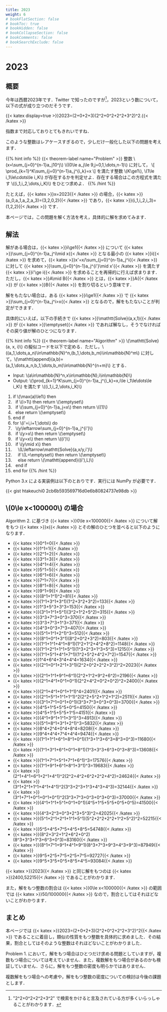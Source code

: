 ```yaml
---
title: 2023
weight: 6
# bookFlatSection: false
# bookToc: true
# bookHidden: false
# bookCollapseSection: false
# bookComments: false
# bookSearchExclude: false
---
```


# 2023

## 概要

今年は西暦2023年です．Twitter で知ったのですが[^1]，2023という数について，以下の式が成り立つのだそうです．
[^1]: "2^2+0^2+2^2+3^2" で検索をかけると言及されている方が多くいらっしゃることがわかります．

{{< katex display=true >}}2023=(2+0+2+3)(2^2+0^2+2^2+3^2)^2.{{< /katex >}}

指数まで対応しておりとてもきれいですね．

このような整数はレアケースすぎるので，少しだけ一般化した以下の問題を考えます．

{{% hint info %}}
{{< theorem-label name="Problem" >}} 整数 \\(x=\sum_{j=0}^{n-1}a_j10^j\\) \\((0\le a_j\le 9,j=0,1,\dots,n-1)\\) に対して，
\\[ \prod_{k=1}^K\sum_{j=0}^{n-1}a_j^{i_k}=x \\]
を満たす整数 \\(K\ge1\\), \\(1\le i_1\le\cdots\le i_K\\) が存在するかを判定せよ．存在する場合はこの方程式を満たす \\((i_1,i_2,\dots,i_K)\\) をひとつ求めよ．
{{% /hint %}}

たとえば，{{< katex >}}x=2023{{< /katex >}} の場合，{{< katex >}}(a_0,a_1,a_2,a_3)=(3,2,0,2){{< /katex >}} であり，{{< katex >}}(i_1,i_2,i_3)=(1,2,2){{< /katex >}} です．

本ページでは，この問題を解く方法を考え，具体的に解を求めてみます．

## 解法

解がある場合は，{{< katex >}}i\ge1{{< /katex >}} について {{< katex >}}\sum_{j=0}^{n-1}a_j^i\mid x{{< /katex >}} となる最小の {{< katex >}}i{{< /katex >}} を求めて，{{< katex >}}x'=x/\sum_{j=0}^{n-1}a_j^i{{< /katex  >}} に対して {{< katex >}}\sum_{j=0}^{n-1}a_j^{i'}\mid x'{{< /katex >}} を満たす {{< katex >}}i'\ge i{{< /katex >}} を求めることを再帰的に行えば求まります．ただし，{{< katex >}}A\mid B{{< /katex >}} とは，{{< katex >}}A{{< /katex >}} が {{< katex >}}B{{< /katex >}} を割り切るという意味です．

解をもたない場合は，ある {{< katex >}}i\ge1{{< /katex >}} で {{< katex >}}\sum_{j=0}^{n-1}a_j^i>x{{< /katex >}} となるので，解をもたないことが判定ができます．

具体的にいえば，以下の手続きで {{< katex >}}\mathtt{Solve}(a,x,1){{< /katex >}} が {{< katex >}}\emptyset{{< /katex >}} であれば解なし，そうでなければその戻り値が解のひとつになります．

{{% hint info %}} {{< theorem-label name="Algorithm" >}} \\(\mathtt{Solve}(a, x, i)\\) の擬似コードを以下で定める．ただし，\\((a_1,\dots,a_n)\in\mathbb{N}^n,(b_1,\dots,b_m)\in\mathbb{N}^m\\) に対して，\\(\mathtt{append}(a,b)=(a_1,\dots,a_n,b_1,\dots,b_m)\in\mathbb{N}^{n+m}\\) とする．
* Input: \\(a\in\mathbb{N}^n,x\in\mathbb{N},i\in\mathbb{N}\\)
* Output: \\(\prod_{k=1}^K\sum_{j=0}^{n-1}a_j^{i_k}=x,i\le i_1\le\dots\le i_K\\) を満たす \\((i_1,i_2,\dots,i_K)\\)
1. if \\(\max(a)\le1\\) then
1. &nbsp;&nbsp;if \\(i>1\\) then return \\(\emptyset\\)
1. &nbsp;&nbsp;if \\(\sum_{j=0}^{n-1}a_j=x\\) then return \\((1)\\)
1. &nbsp;&nbsp;else return \\(\emptyset\\)
1. end if
1. for \\(i'=i,i+1,\dots\\) do
1. &nbsp;&nbsp;\\(y\leftarrow\sum_{j=0}^{n-1}a_j^{i'}\\)
1. &nbsp;&nbsp;if \\(y>x\\) then return \\(\emptyset\\)
1. &nbsp;&nbsp;if \\(y=x\\) then return \\((i')\\)
1. &nbsp;&nbsp;if \\(y\mid x\\) then
1. &nbsp;&nbsp;&nbsp;&nbsp;\\(L\leftarrow\mathtt{Solve}(a,x/y,i')\\)
1. &nbsp;&nbsp;&nbsp;&nbsp;if \\(L=\emptyset\\) then return \\(\emptyset\\)
1. &nbsp;&nbsp;&nbsp;&nbsp;else return \\(\mathtt{append}((i'),L)\\)
1. &nbsp;&nbsp;end if
1. end for
{{% /hint %}}

Python 3.x による実装例は以下のとおりです．実行には NumPy が必要です．

{{< gist htakeuchi0 2cb6b593569716d0e6b80824737e98db >}}

## \\(0\le x<100000\\) の場合

Algorithm 2. に基づき {{< katex >}}0\le x<100000{{< /katex >}} について解をもつ {{< katex >}}x{{< /katex >}} とその解のひとつを並べると以下のようになります．

* {{< katex >}}0^1=0{{< /katex >}}
* {{< katex >}}1^1=1{{< /katex >}}
* {{< katex >}}2^1=2{{< /katex >}}
* {{< katex >}}3^1=3{{< /katex >}}
* {{< katex >}}4^1=4{{< /katex >}}
* {{< katex >}}5^1=5{{< /katex >}}
* {{< katex >}}6^1=6{{< /katex >}}
* {{< katex >}}7^1=7{{< /katex >}}
* {{< katex >}}8^1=8{{< /katex >}}
* {{< katex >}}9^1=9{{< /katex >}}
* {{< katex >}}(8^1+1^1)^2=81{{< /katex >}}
* {{< katex >}}(1^1+3^1+3^1)(1^2+3^2+3^2)=133{{< /katex >}}
* {{< katex >}}1^3+5^3+3^3=153{{< /katex >}}
* {{< katex >}}(3^1+1^1+5^1)(3^2+1^2+5^2)=315{{< /katex >}}
* {{< katex >}}3^3+7^3+0^3=370{{< /katex >}}
* {{< katex >}}3^3+7^3+1^3=371{{< /katex >}}
* {{< katex >}}4^3+0^3+7^3=407{{< /katex >}}
* {{< katex >}}(5^1+1^1+2^1)^3=512{{< /katex >}}
* {{< katex >}}(8^1+0^1+3^1)(8^2+0^2+3^2)=803{{< /katex >}}
* {{< katex >}}(1^1+1^1+4^1+8^1)(1^2+1^2+4^2+8^2)=1148{{< /katex >}}
* {{< katex >}}(1^1+2^1+1^1+5^1)(1^3+2^3+1^3+5^3)=1215{{< /katex >}}
* {{< katex >}}(1^1+5^1+4^1+7^1)(1^2+5^2+4^2+7^2)=1547{{< /katex >}}
* {{< katex >}}1^4+6^4+3^4+4^4=1634{{< /katex >}}
* {{< katex >}}(2^1+0^1+2^1+3^1)(2^2+0^2+2^2+3^2)^2=2023{{< /katex >}}
* {{< katex >}}(2^1+1^1+9^1+6^1)(2^2+1^2+9^2+6^2)=2196{{< /katex >}}
* {{< katex >}}(2^1+4^1+0^1+0^1)(2^2+4^2+0^2+0^2)^2=2400{{< /katex >}}
* {{< katex >}}(2^1+4^1+0^1+1^1)^4=2401{{< /katex >}}
* {{< katex >}}(2^1+5^1+1^1+1^1)^2(2^2+5^2+1^2+1^2)=2511{{< /katex >}}
* {{< katex >}}(3^1+7^1+0^1+0^1)(3^3+7^3+0^3+0^3)=3700{{< /katex >}}
* {{< katex >}}4^5+1^5+5^5+0^5=4150{{< /katex >}}
* {{< katex >}}4^5+1^5+5^5+1^5=4151{{< /katex >}}
* {{< katex >}}(4^1+9^1+1^1+3^1)^3=4913{{< /katex >}}
* {{< katex >}}(5^1+8^1+3^1+2^1)^3=5832{{< /katex >}}
* {{< katex >}}8^4+2^4+0^4+8^4=8208{{< /katex >}}
* {{< katex >}}9^4+4^4+7^4+4^4=9474{{< /katex >}}
* {{< katex >}}(1^1+1^1+6^1+8^1+0^1)(1^3+1^3+6^3+8^3+0^3)=11680{{< /katex >}}
* {{< katex >}}(1^1+3^1+6^1+0^1+8^1)(1^3+3^3+6^3+0^3+8^3)=13608{{< /katex >}}
* {{< katex >}}(1^1+7^1+5^1+7^1+6^1)^3=17576{{< /katex >}}
* {{< katex >}}(1^1+9^1+6^1+8^1+3^1)^3=19683{{< /katex >}}
* {{< katex >}}(2^1+4^1+6^1+2^1+4^1)^2(2^2+4^2+6^2+2^2+4^2)=24624{{< /katex >}}
* {{< katex >}}(3^1+2^1+1^1+4^1+4^1)^2(3^3+2^3+1^3+4^3+4^3)=32144{{< /katex >}}
* {{< katex >}}(3^1+7^1+0^1+0^1+0^1)^2(3^3+7^3+0^3+0^3+0^3)=37000{{< /katex >}}
* {{< katex >}}(4^1+1^1+5^1+0^1+0^1)(4^5+1^5+5^5+0^5+0^5)=41500{{< /katex >}}
* {{< katex >}}(4^3+2^3+0^3+2^3+5^3)^2=42025{{< /katex >}}
* {{< katex >}}(5^1+2^1+2^1+1^1+5^1)(5^2+2^2+2^2+1^2+5^2)^2=52215{{< /katex >}}
* {{< katex >}}5^5+4^5+7^5+4^5+8^5=54748{{< /katex >}}
* {{< katex >}}(8^2+3^2+1^2+6^2+0^2)(8^3+3^3+1^3+6^3+0^3)=83160{{< /katex >}}
* {{< katex >}}(8^1+7^1+9^1+4^1+9^1)(8^3+7^3+9^3+4^3+9^3)=87949{{< /katex >}}
* {{< katex >}}9^5+2^5+7^5+2^5+7^5=92727{{< /katex >}}
* {{< katex >}}9^5+3^5+0^5+8^5+4^5=93084{{< /katex >}}

{{< katex >}}2023{{< /katex >}} と同じ解をもつのは {{< katex >}}2400,52215{{< /katex >}} であることがわかります．

また，解をもつ整数の割合は {{< katex >}}0\le x<100000{{< /katex >}} の範囲では {{< katex >}}50/100000{{< /katex >}} なので，割合としてはそれほどないことがわかります．

## まとめ

本ページでは {{< katex >}}2023=(2+0+2+3)(2^2+0^2+2^2+3^2)^2{{< /katex >}} であることに着目し，類似の性質をもつ整数を具体的に求めました．その結果，割合としてはそのような整数はそれほどないことがわかりました．

Problem 1. において，解をもつ場合はひとつだけ求める問題としていますが，複数もつ場合については考えていません．また，複数解をもつ場合があるのかも検証していません．さらに，解をもつ整数の密度も明らかではありません．

複数解をもつ場合への考慮や，解をもつ整数の密度についての検討は今後の課題とします．

